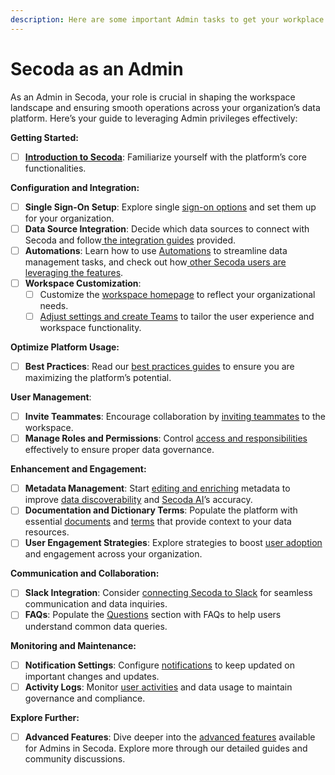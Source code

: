 ```yaml
---
description: Here are some important Admin tasks to get your workplace up and running.
---
```


# Secoda as an Admin

As an Admin in Secoda, your role is crucial in shaping the workspace landscape and ensuring smooth operations across your organization’s data platform. Here’s your guide to leveraging Admin privileges effectively:

**Getting Started:**

* [ ] [**Introduction to Secoda**](../../): Familiarize yourself with the platform’s core functionalities.

**Configuration and Integration:**

* [ ] **Single Sign-On Setup**: Explore single [sign-on options](../../readme/secoda-as-an-admin/sign-in-options.md) and set them up for your organization.
* [ ] **Data Source Integration**: Decide which data sources to connect with Secoda and follow[ the integration guides](connect-your-data/) provided.
* [ ] **Automations**: Learn how to use [Automations](../../features/automations/) to streamline data management tasks, and check out how[ other Secoda users are leveraging the features](../../features/automations/automations-use-cases.md).
* [ ] **Workspace Customization**:
  * [ ] Customize the [workspace homepage](../../features/custom-homepage.md) to reflect your organizational needs.
  * [ ] [Adjust settings and create Teams](../../best-practices/best-practices-for-setting-up-your-workspace.md) to tailor the user experience and workspace functionality.

**Optimize Platform Usage:**

* [ ] **Best Practices**: Read our [best practices guides](../../best-practices/) to ensure you are maximizing the platform’s potential.

**User Management**:

* [ ] **Invite Teammates**: Encourage collaboration by [inviting teammates](invite-teammates/) to the workspace.
* [ ] **Manage Roles and Permissions**: Control [access and responsibilities](../../user-management/) effectively to ensure proper data governance.

**Enhancement and Engagement:**

* [ ] **Metadata Management**: Start [editing and enriching](../../resource-and-metadata-management/add-documentation/) metadata to improve [data discoverability](../../features/search.md) and [Secoda AI](../../features/ai-assistant/)’s accuracy.
* [ ] **Documentation and Dictionary Terms**: Populate the platform with essential [documents](../../features/documents/) and [terms](../../features/dictionary.md) that provide context to your data resources.
* [ ] **User Engagement Strategies**: Explore strategies to boost [user adoption](../../readme/secoda-as-an-admin/user-engagement-and-adoption/) and engagement across your organization.

**Communication and Collaboration:**

* [ ] **Slack Integration**: Consider [connecting Secoda to Slack](../../integrations/productivity-tools/slack-connection/slack-user-guide.md) for seamless communication and data inquiries.
* [ ] **FAQs**: Populate the [Questions](../../features/ask-questions-in-secoda.md) section with FAQs to help users understand common data queries.

**Monitoring and Maintenance:**

* [ ] **Notification Settings**: Configure [notifications](../../features/notifications.md) to keep updated on important changes and updates.
* [ ] **Activity Logs**: Monitor [user activities](../../features/activity-log.md) and data usage to maintain governance and compliance.

**Explore Further:**

* [ ] **Advanced Features**: Dive deeper into the [advanced features](../../features/) available for Admins in Secoda. Explore more through our detailed guides and community discussions.
